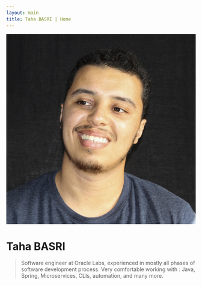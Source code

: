 ```yaml
---
layout: main
title: Taha BASRI | Home
---
```


![Me, when I am prepared for a picture](rsc/profil.jpg)

# Taha BASRI

> Software engineer at Oracle Labs, experienced in mostly all phases of software development process. Very comfortable working with : Java, Spring, Microservices, CLIs, automation, and many more.